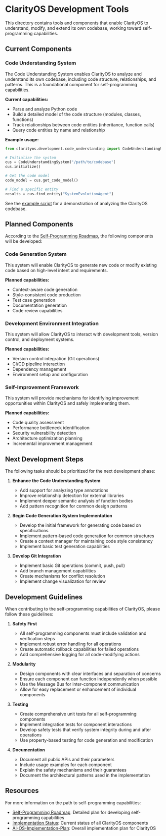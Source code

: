 # ClarityOS Development Tools

This directory contains tools and components that enable ClarityOS to understand, modify, and extend its own codebase, working toward self-programming capabilities.

## Current Components

### Code Understanding System

The Code Understanding System enables ClarityOS to analyze and understand its own codebase, including code structure, relationships, and patterns. This is a foundational component for self-programming capabilities.

**Current capabilities:**
- Parse and analyze Python code
- Build a detailed model of the code structure (modules, classes, functions)
- Track relationships between code entities (inheritance, function calls)
- Query code entities by name and relationship

**Example usage:**
```python
from clarityos.development.code_understanding import CodeUnderstandingSystem

# Initialize the system
cus = CodeUnderstandingSystem("/path/to/codebase")
cus.initialize()

# Get the code model
code_model = cus.get_code_model()

# Find a specific entity
results = cus.find_entity("SystemEvolutionAgent")
```

See the [example script](examples/code_understanding_example.py) for a demonstration of analyzing the ClarityOS codebase.

## Planned Components

According to the [Self-Programming Roadmap](../docs/SELF-PROGRAMMING-ROADMAP.md), the following components will be developed:

### Code Generation System

This system will enable ClarityOS to generate new code or modify existing code based on high-level intent and requirements.

**Planned capabilities:**
- Context-aware code generation
- Style-consistent code production
- Test case generation
- Documentation generation
- Code review capabilities

### Development Environment Integration

This system will allow ClarityOS to interact with development tools, version control, and deployment systems.

**Planned capabilities:**
- Version control integration (Git operations)
- CI/CD pipeline interaction
- Dependency management
- Environment setup and configuration

### Self-Improvement Framework

This system will provide mechanisms for identifying improvement opportunities within ClarityOS and safely implementing them.

**Planned capabilities:**
- Code quality assessment
- Performance bottleneck identification
- Security vulnerability detection
- Architecture optimization planning
- Incremental improvement management

## Next Development Steps

The following tasks should be prioritized for the next development phase:

1. **Enhance the Code Understanding System**
   - Add support for analyzing type annotations
   - Improve relationship detection for external libraries
   - Implement deeper semantic analysis of function bodies
   - Add pattern recognition for common design patterns

2. **Begin Code Generation System Implementation**
   - Develop the initial framework for generating code based on specifications
   - Implement pattern-based code generation for common structures
   - Create a context manager for maintaining code style consistency
   - Implement basic test generation capabilities

3. **Develop Git Integration**
   - Implement basic Git operations (commit, push, pull)
   - Add branch management capabilities
   - Create mechanisms for conflict resolution
   - Implement change visualization for review

## Development Guidelines

When contributing to the self-programming capabilities of ClarityOS, please follow these guidelines:

1. **Safety First**
   - All self-programming components must include validation and verification steps
   - Implement robust error handling for all operations
   - Create automatic rollback capabilities for failed operations
   - Add comprehensive logging for all code-modifying actions

2. **Modularity**
   - Design components with clear interfaces and separation of concerns
   - Ensure each component can function independently when possible
   - Use the Message Bus for inter-component communication
   - Allow for easy replacement or enhancement of individual components

3. **Testing**
   - Create comprehensive unit tests for all self-programming components
   - Implement integration tests for component interactions
   - Develop safety tests that verify system integrity during and after operations
   - Use property-based testing for code generation and modification

4. **Documentation**
   - Document all public APIs and their parameters
   - Include usage examples for each component
   - Explain the safety mechanisms and their guarantees
   - Document the architectural patterns used in the implementation

## Resources

For more information on the path to self-programming capabilities:

- [Self-Programming Roadmap](../docs/SELF-PROGRAMMING-ROADMAP.md): Detailed plan for developing self-programming capabilities
- [Implementation Status](../docs/IMPLEMENTATION_STATUS.md): Current status of all ClarityOS components
- [AI-OS-Implementation-Plan](../docs/AI-OS-IMPLEMENTATION-PLAN.md): Overall implementation plan for ClarityOS
